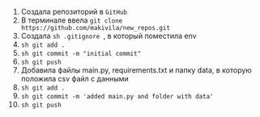 1. Создала репозиторий в `GitHub`
2. В терминале ввела `git clone https://github.com/makivila/new_repos.git`
3. Создала ```sh .gitignore ```, в который поместила env
4. ```sh git add . ```
5. ```sh git commit -m "initial commit" ```
6. ```sh git push ```
7. Добавила файлы main.py, requirements.txt и папку data, в которую положила csv файл с данными
8. ```sh git add . ```
9. ```sh git commit -m 'added main.py and folder with data' ```
10. ```sh git push ```

